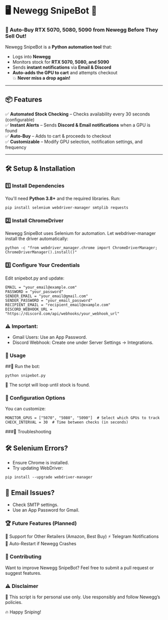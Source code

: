 # 🖥️ Newegg SnipeBot 🎯
### 🚀 Auto-Buy RTX 5070, 5080, 5090 from Newegg Before They Sell Out!

Newegg SnipeBot is a **Python automation tool** that:
- Logs into **Newegg**
- Monitors stock for **RTX 5070, 5080, and 5090**
- Sends **instant notifications** via **Email & Discord**
- **Auto-adds the GPU to cart** and attempts checkout  
💥 **Never miss a drop again!**

---

## 📦 Features
✅ **Automated Stock Checking** – Checks availability every 30 seconds (configurable)  
✅ **Instant Alerts** – Sends **Discord & Email notifications** when a GPU is found  
✅ **Auto-Buy** – Adds to cart & proceeds to checkout  
✅ **Customizable** – Modify GPU selection, notification settings, and frequency  

---

## 🛠️ Setup & Installation

### 1️⃣ Install Dependencies
You'll need **Python 3.8+** and the required libraries. Run:
```
pip install selenium webdriver-manager smtplib requests
```

### 2️⃣ Install ChromeDriver
Newegg SnipeBot uses Selenium for automation.
Let webdriver-manager install the driver automatically:
```
python -c "from webdriver_manager.chrome import ChromeDriverManager; ChromeDriverManager().install()"
```
### 3️⃣ Configure Your Credentials
Edit snipebot.py and update:
```
EMAIL = "your_email@example.com"
PASSWORD = "your_password"
SENDER_EMAIL = "your_email@gmail.com"
SENDER_PASSWORD = "your_email_password"
RECIPIENT_EMAIL = "recipient_email@example.com"
DISCORD_WEBHOOK_URL = "https://discord.com/api/webhooks/your_webhook_url"
```

### ⚠️ Important:

- Gmail Users: Use an App Password.
- Discord Webhook: Create one under Server Settings → Integrations.

### 🎯 Usage
##🔹 Run the bot:
```
python snipebot.py
```
🔄 The script will loop until stock is found.

### 📝 Configuration Options
You can customize:
```
MONITOR_GPUS = ["5070", "5080", "5090"]  # Select which GPUs to track
CHECK_INTERVAL = 30  # Time between checks (in seconds)
```

###🛑 Troubleshooting
## 🛠️ Selenium Errors?
- Ensure Chrome is installed.
- Try updating WebDriver:
```
pip install --upgrade webdriver-manager
```

## 📧 Email Issues?
- Check SMTP settings.
- Use an App Password for Gmail.

### 🏆 Future Features (Planned)
🚀 Support for Other Retailers (Amazon, Best Buy)
⚡ Telegram Notifications
🔄 Auto-Restart if Newegg Crashes

### 💙 Contributing
Want to improve Newegg SnipeBot? Feel free to submit a pull request or suggest features.

### ⚠️ Disclaimer
🛑 This script is for personal use only. Use responsibly and follow Newegg’s policies.

🔥 Happy Sniping!
